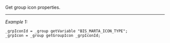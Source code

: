 Get group icon properties.


---
*Example 1:*
```sqf
_grpIconId = _group getVariable "BIS_MARTA_ICON_TYPE";
_grpIcon = _group getGroupIcon _grpIconId;
```
